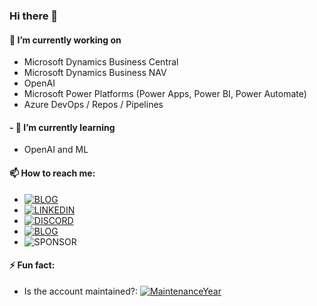 ### Hi there 👋

#### 🔭 I’m currently working on 
- Microsoft Dynamics Business Central
- Microsoft Dynamics Business NAV
- OpenAI
- Microsoft Power Platforms (Power Apps, Power BI, Power Automate)
- Azure DevOps / Repos / Pipelines

#### - 🌱 I’m currently learning 
- OpenAI and ML

#### 📫 How to reach me: 
- [![BLOG](https://img.shields.io/badge/wordpress-black?style=for-the-badge&logo=wordpress)](https://manishkutar.wordpress.com/)
- [![LINKEDIN](https://img.shields.io/badge/Linkedin-black?style=for-the-badge&logo=linkedin)](https://www.linkedin.com/in/manishkutar/)
- [![DISCORD](https://img.shields.io/discord/866568970235412490?style=for-the-badge)](https://discord.com/channels/866568970235412490)
- [![BLOG](https://img.shields.io/github/followers/ManishKutar?style=social)]()
- ![SPONSOR](https://img.shields.io/github/sponsors/ManishKutar)

#### ⚡ Fun fact: 
- Is the account maintained?: [![MaintenanceYear](https://img.shields.io/maintenance/yes/2023)]()
<!--
**ManishKutar/ManishKutar** is a ✨ _special_ ✨ repository because its `README.md` (this file) appears on your GitHub profile.

Here are some ideas to get you started:

- 🔭 I’m currently working on ...
- 🌱 I’m currently learning ...
- 👯 I’m looking to collaborate on ...
- 🤔 I’m looking for help with ...
- 💬 Ask me about ...
- 📫 How to reach me: ...
- 😄 Pronouns: ...
- ⚡ Fun fact: ...
-->
